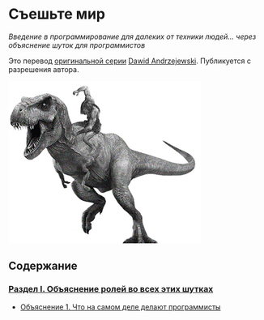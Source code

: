 # Съешьте мир
*Введение в программирование для далеких от техники людей... через объяснение шуток для программистов*

Это перевод [оригинальной серии](http://eattheworldbook.com) [Dawid Andrzejewski](https://medium.com/@kemyd). Публикуется с разрешения автора.

<img src="https://github.com/devSchacht/Eat-the-World/blob/master/dino.jpg" alt="Logo" width="380" height="321">

## Содержание
### [Раздел I. Объяснение ролей во всех этих шутках](PART-I)
* [Объяснение 1. Что на самом деле делают программисты](PART-I/Explanation-1)